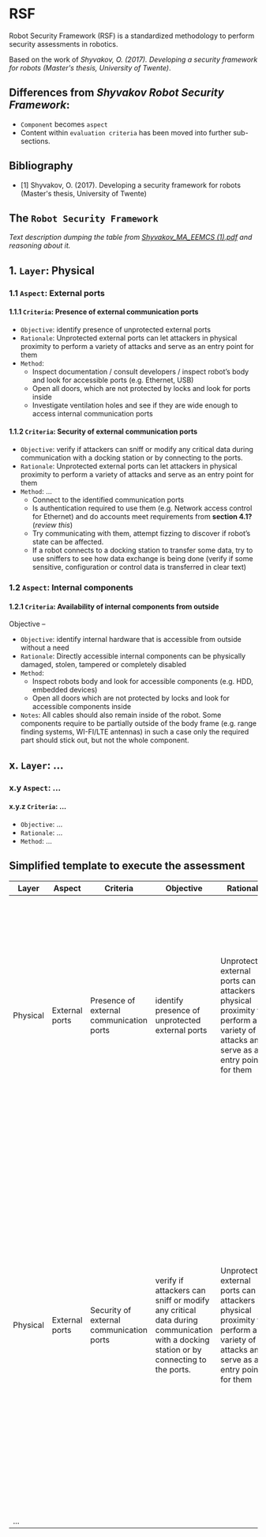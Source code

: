 # RSF
Robot Security Framework (RSF) is a standardized methodology to perform security assessments in robotics.

Based on the work of _Shyvakov, O. (2017). Developing a security framework for robots (Master's thesis, University of Twente)_.

## Differences from _Shyvakov Robot Security Framework_:
- `Component` becomes `aspect`
- Content within `evaluation criteria` has been moved into further sub-sections.

## Bibliography
- [1] Shyvakov, O. (2017). Developing a security framework for robots (Master's thesis, University of Twente)

## The `Robot Security Framework`

_Text description dumping the table from [Shyvakov_MA_EEMCS (1).pdf](https://github.com/aliasrobotics/management/files/1997960/Shyvakov_MA_EEMCS.1.pdf) and reasoning about it._

## 1. `Layer`: Physical
### 1.1 `Aspect`: External ports
#### 1.1.1 `Criteria`: Presence of external communication ports

- `Objective`: identify presence of unprotected external ports
- `Rationale`: Unprotected external ports can let attackers in physical proximity to perform a variety of attacks and serve as an entry point for them
- `Method`:
   - Inspect documentation / consult developers / inspect robot’s body and look for accessible ports (e.g. Ethernet, USB)
   - Open all doors, which are not protected by locks and look for ports inside
   - Investigate ventilation holes and see if they are wide enough to access internal communication ports

#### 1.1.2 `Criteria`:  Security of external communication ports
- `Objective`: verify if attackers can sniff or modify any critical data during communication with a docking station or by connecting to the ports.
- `Rationale`: Unprotected external ports can let attackers in physical proximity to perform a variety of attacks and serve as an entry point for them
- `Method`: ...
   - Connect to the identified communication ports
   - Is authentication required to use them (e.g. Network access control for Ethernet) and do accounts meet requirements from **section 4.1?** (_review this_)
   - Try communicating with them, attempt fizzing to discover if robot’s state can be affected.
   - If a robot connects to a docking station to transfer some data, try to use sniffers to see how data exchange is being done (verify if some sensitive, configuration or control data is transferred in clear text)

### 1.2 `Aspect`: Internal components
#### 1.2.1 `Criteria`:  Availability of internal components from outside

Objective –

- `Objective`: identify internal hardware that is accessible from outside without a need
- `Rationale`: Directly accessible internal components can be physically damaged, stolen, tampered or completely disabled
- `Method`:
   - Inspect robots body and look for accessible components (e.g. HDD, embedded devices)
   - Open all doors which are not protected by locks and look for accessible components inside
- `Notes`:  All cables should also remain inside of the robot. Some components require to be partially outside of the body frame (e.g. range finding systems, WI-FI/LTE antennas) in such a case only the required part should stick out, but not the whole component.

## x. `Layer`: ...
### x.y `Aspect`: ...
#### x.y.z `Criteria`: ...

- `Objective`: ...
- `Rationale`: ...
- `Method`: ...


## Simplified template to execute the assessment

| Layer | Aspect | Criteria | Objective | Rationale | Method | Assessment |
| ----- | --------| --------|------------ |------------- | --------| ---------|
| Physical | External ports | Presence of external communication ports |  identify presence of unprotected external ports | Unprotected external ports can let attackers in physical proximity to perform a variety of attacks and serve as an entry point for them  | **How to** a) Inspect documentation / consult developers / inspect robot’s body and look for accessible ports (e.g. Ethernet, USB) b) Open all doors, which are not protected by locks and look for ports inside c) Investigate ventilation holes and see if they are wide enough to access internal communication ports | |
| Physical | External ports | Security of external communication ports |  verify if attackers can sniff or modify any critical data during communication with a docking station or by connecting to the ports. | Unprotected external ports can let attackers in physical proximity to perform a variety of attacks and serve as an entry point for them   | How to a) Connect to the identified communication ports b) Is authentication required to use them (e.g. Network access control for Ethernet) and do accounts meet requirements from section 4.1? c) Try communicating with them, attempt fizzing to discover if robot’s state can be affected. d) If a robot connects to a docking station to transfer some data, try to use sniffers to see how data exchange is being done (verify if some sensitive, configuration or control data is transferred in clear text) | |
| ... | | | | | | |

